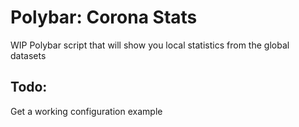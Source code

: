 # Polybar: Corona Stats

WIP Polybar script that will show you local statistics from the global datasets

## Todo:

Get a working configuration example